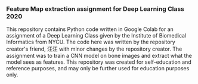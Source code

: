 ### Feature Map extraction assignment for Deep Learning Class 2020
This repository contains Python code written in Google Colab for an assignment of a Deep Learning Class given by the Institute of Biomedical Informatics from NYCU.
The code here was written by the repository creator's friend, 汪汪 with minor changes by the repository creator. 
The assignment was to train a CNN model on bone images and extract what the model sees as features.
This repository was created for self-education and reference purposes, and may only be further used for education purposes only.

